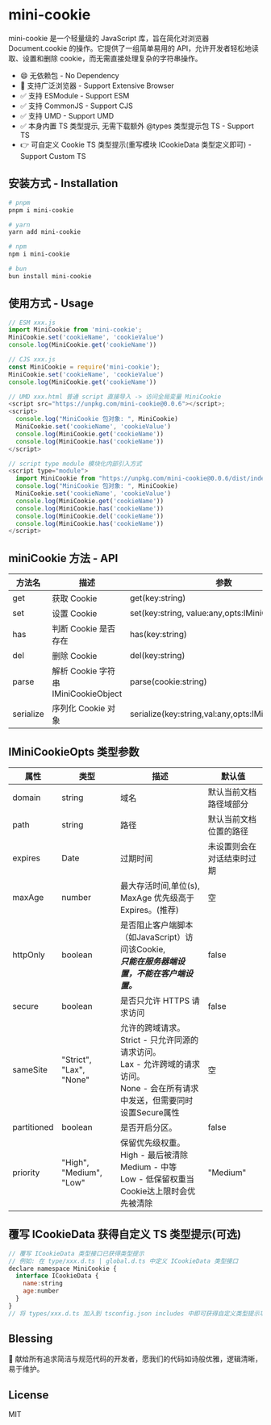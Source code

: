 # mini-cookie

mini-cookie 是一个轻量级的 JavaScript 库，旨在简化对浏览器 Document.cookie 的操作。它提供了一组简单易用的 API，允许开发者轻松地读取、设置和删除 cookie，而无需直接处理复杂的字符串操作。

- 😄 无依赖包 - No Dependency
- 🤡 支持广泛浏览器 - Support Extensive Browser
- ✅ 支持 ESModule - Support ESM
- ✅ 支持 CommonJS - Support CJS
- ✅ 支持 UMD - Support UMD
- ✅ 本身内置 TS 类型提示, 无需下载额外 @types 类型提示包 TS - Support TS
- 👉 可自定义 Cookie TS 类型提示(重写模块 ICookieData 类型定义即可) - Support Custom TS

## 安装方式 - Installation

```bash
# pnpm
pnpm i mini-cookie

# yarn
yarn add mini-cookie

# npm
npm i mini-cookie

# bun
bun install mini-cookie
```

## 使用方式 - Usage

```js
// ESM xxx.js
import MiniCookie from 'mini-cookie';
MiniCookie.set('cookieName', 'cookieValue')
console.log(MiniCookie.get('cookieName'))

// CJS xxx.js
const MiniCookie = require('mini-cookie');
MiniCookie.set('cookieName', 'cookieValue')
console.log(MiniCookie.get('cookieName'))

// UMD xxx.html 普通 script 直接导入 -> 访问全局变量 MiniCookie
<script src="https://unpkg.com/mini-cookie@0.0.6"></script>;
<script>
  console.log("MiniCookie 包对象: ", MiniCookie)
  MiniCookie.set('cookieName', 'cookieValue')
  console.log(MiniCookie.get('cookieName'))
  console.log(MiniCookie.has('cookieName'))
</script>

// script type module 模块化内部引入方式
<script type="module">
  import MiniCookie from "https://unpkg.com/mini-cookie@0.0.6/dist/index.esm.js";
  console.log("MiniCookie 包对象: ", MiniCookie)
  MiniCookie.set('cookieName', 'cookieValue')
  console.log(MiniCookie.get('cookieName'))
  console.log(MiniCookie.has('cookieName'))
  console.log(MiniCookie.del('cookieName'))
  console.log(MiniCookie.has('cookieName'))
</script>
```

## miniCookie 方法 - API

| 方法名    | 描述                                 | 参数                                               | 返回值            |
| --------- | ------------------------------------ | -------------------------------------------------- | ----------------- |
| get       | 获取 Cookie                          | get(key:string)                                    | any               |
| set       | 设置 Cookie                          | set(key:string, value:any,opts:IMiniCookieOpts)    | boolean           |
| has       | 判断 Cookie 是否存在                 | has(key:string)                                    | boolean           |
| del       | 删除 Cookie                          | del(key:string)                                    | boolean           |
| parse     | 解析 Cookie 字符串 IMiniCookieObject | parse(cookie:string)                               | IMiniCookieObject |
| serialize | 序列化 Cookie 对象                   | serialize(key:string,val:any,opts:IMiniCookieOpts) | string            |

## IMiniCookieOpts 类型参数

| 属性 | 类型 | 描述 | 默认值 |
| --- | --- | --- | --- |
| domain | string | 域名 | 默认当前文档路径域部分 |
| path | string | 路径 | 默认当前文档位置的路径 |
| expires | Date | 过期时间 | 未设置则会在对话结束时过期 |
| maxAge | number | 最大存活时间,单位(s), MaxAge 优先级高于 Expires。(推荐) | 空 |
| httpOnly | boolean | 是否阻止客户端脚本（如JavaScript）访问该Cookie, <br>**_只能在服务器端设置，不能在客户端设置。_** | false |
| secure | boolean | 是否只允许 HTTPS 请求访问 | false |
| sameSite | "Strict", "Lax", "None" | 允许的跨域请求。<br>Strict - 只允许同源的请求访问。 <br>Lax - 允许跨域的请求访问。 <br>None - 会在所有请求中发送，但需要同时设置Secure属性 | 空 |
| partitioned | boolean | 是否开启分区。 | false |
| priority | "High", "Medium", "Low" | 保留优先级权重。<br> High - 最后被清除 <br> Medium - 中等 <br> Low - 低保留权重当Cookie达上限时会优先被清除 | "Medium" |

## 覆写 ICookieData 获得自定义 TS 类型提示(可选)

```js
// 覆写 ICookieData 类型接口已获得类型提示
// 例如: 在 type/xxx.d.ts | global.d.ts 中定义 ICookieData 类型接口
declare namespace MiniCookie {
  interface ICookieData {
    name:string
    age:number
  }
}
// 将 types/xxx.d.ts 加入到 tsconfig.json includes 中即可获得自定义类型提示功能咯

```

## Blessing

🥰 献给所有追求简洁与规范代码的开发者，愿我们的代码如诗般优雅，逻辑清晰，易于维护。

## License

MIT
